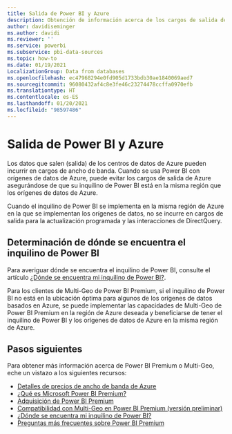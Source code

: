 ```yaml
---
title: Salida de Power BI y Azure
description: Obtención de información acerca de los cargos de salida de Azure y Power BI en función de la ubicación del inquilino y Power BI Premium
author: davidiseminger
ms.author: davidi
ms.reviewer: ''
ms.service: powerbi
ms.subservice: pbi-data-sources
ms.topic: how-to
ms.date: 01/19/2021
LocalizationGroup: Data from databases
ms.openlocfilehash: ec47968294e0fd905d1733bdb30ae1840069aed7
ms.sourcegitcommit: 96080432af4c8e3fe46c23274478ccffa0970efb
ms.translationtype: HT
ms.contentlocale: es-ES
ms.lasthandoff: 01/20/2021
ms.locfileid: "98597486"
---
```

# <a name="power-bi-and-azure-egress"></a>Salida de Power BI y Azure

Los datos que salen (salida) de los centros de datos de Azure pueden incurrir en cargos de ancho de banda. Cuando se usa Power BI con orígenes de datos de Azure, puede evitar los cargos de salida de Azure asegurándose de que su inquilino de Power BI está en la misma región que los orígenes de datos de Azure.

Cuando el inquilino de Power BI se implementa en la misma región de Azure en la que se implementan los orígenes de datos, no se incurre en cargos de salida para la actualización programada y las interacciones de DirectQuery. 

## <a name="determining-where-your-power-bi-tenant-is-located"></a>Determinación de dónde se encuentra el inquilino de Power BI

Para averiguar dónde se encuentra el inquilino de Power BI, consulte el artículo [¿Dónde se encuentra mi inquilino de Power BI?](../admin/service-admin-where-is-my-tenant-located.md).

Para los clientes de Multi-Geo de Power BI Premium, si el inquilino de Power BI no está en la ubicación óptima para algunos de los orígenes de datos basados en Azure, se puede implementar las capacidades de Multi-Geo de Power BI Premium en la región de Azure deseada y beneficiarse de tener el inquilino de Power BI y los orígenes de datos de Azure en la misma región de Azure.

## <a name="next-steps"></a>Pasos siguientes

Para obtener más información acerca de Power BI Premium o Multi-Geo, eche un vistazo a los siguientes recursos:

* [Detalles de precios de ancho de banda de Azure](https://azure.microsoft.com/pricing/details/bandwidth/)
* [¿Qué es Microsoft Power BI Premium?](../admin/service-premium-what-is.md)
* [Adquisición de Power BI Premium](../admin/service-admin-premium-purchase.md)
* [Compatibilidad con Multi-Geo en Power BI Premium (versión preliminar)](../admin/service-admin-premium-multi-geo.md)
* [¿Dónde se encuentra mi inquilino de Power BI?](../admin/service-admin-where-is-my-tenant-located.md)
* [Preguntas más frecuentes sobre Power BI Premium](../admin/service-premium-faq.md)
